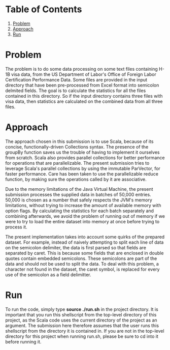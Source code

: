 # Table of Contents
1. [Problem](README.md#problem)
2. [Approach](README.md#approach)
3. [Run](README.md#run)

# Problem
The problem is to do some data processing on some text files containing H-1B visa data, from the US Department of Labor's Office of Foreign Labor Certification Performance Data. Some files are provided in the input directory that have been pre-processed from Excel format into semicolon delmited fields. The goal is to calculate the statistics for all the files contained in this directory. So if the input directory contains three files with visa data, then statistics are calculated on the combined data from all three files.

# Approach
The approach chosen in this submission is to use Scala, because of its concise, functionally-driven Collections syntax. The presence of the groupBy function saves us the trouble of having to implement it ourselves from scratch. Scala also provides parallel collections for better performance for operations that are parallelizable. The present submission tries to leverage Scala's parallel collections by using the immutable ParVector, for faster performance. Care has been taken to use the parallelizable reduce function, by making sure the operations called by it are associative.

Due to the memory limitations of the Java Virtual Machine, the present submission processes the supplied data in batches of 50,000 entries. 50,000 is chosen as a number that safely respects the JVM's memory limitations, without trying to increase the amount of available memory with option flags. By calculating the statistics for each batch separately and combining afterwards, we avoid the problem of running out of memory if we were to try to load the entire dataset into memory at once before trying to process it.

The present implementation takes into account some quirks of the prepared dataset. For example, instead of naively attempting to split each line of data on the semicolon delimiter, the data is first parsed so that fields are separated by caret. This is because some fields that are enclosed in double quotes contain embedded semicolons. These semicolons are part of the data and should not be used to split the data. To deal with this problem, a character not found in the dataset, the caret symbol, is replaced for every use of the semicolon as a field delimitter.

# Run
To run the code, simply type **source ./run.sh** in the project directory. It is important that you run this shellscript from the top-level directory of this project, as the Scala code uses the current directory of the project as an argument. The submission here therefore assumes that the user runs this shellscript from the directory it is contained in. If you are not in the top-level directory for this project when running run.sh, please be sure to cd into it before running it.
